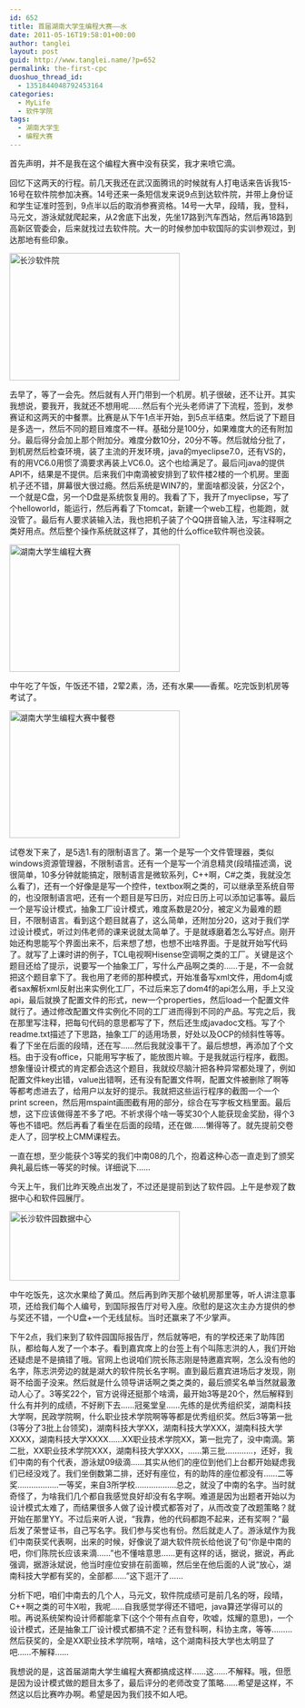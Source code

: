 ```yaml
---
id: 652
title: 首届湖南大学生编程大赛——水
date: 2011-05-16T19:58:01+00:00
author: tanglei
layout: post
guid: http://www.tanglei.name/?p=652
permalink: the-first-cpc
duoshuo_thread_id:
  - 1351844048792453164
categories:
  - MyLife
  - 软件学院
tags:
  - 湖南大学生
  - 编程大赛
---
```

首先声明，并不是我在这个编程大赛中没有获奖，我才来喷它滴。

回忆下这两天的行程。前几天我还在武汉面腾讯的时候就有人打电话来告诉我15-16号在软件院参加决赛。14号还来一条短信发来说9点到达软件院，并带上身份证和学生证准时签到，9点半以后的取消参赛资格。14号一大早，段晴，我，登科，马元文，游泳斌就爬起来，从2舍底下出发，先坐17路到汽车西站，然后再18路到高新区管委会，后来就找过去软件院。大一的时候参加中软国际的实训参观过，到达那地有些印象。

[<img class="aligncenter size-medium wp-image-654" title="长沙软件院" src="http://www.tanglei.name/wp-content/uploads/2011/05/2011-05-15_08-16-35_460-300x224.jpg" alt="长沙软件院" width="300" height="224" />](http://www.tanglei.name/wp-content/uploads/2011/05/2011-05-15_08-16-35_460.jpg)

[](http://www.tanglei.name/wp-content/uploads/2011/05/2011-05-15_08-16-35_460.jpg)去早了，等了一会先。然后就有人开门带到一个机房。机子很破，还不让开。其实我想说，要我开，我就还不想用呢……然后有个光头老师讲了下流程，签到，发参赛证和这两天的中餐票。比赛是从下午1点半开始，到5点半结束。然后说了下题目是多选一，然后不同的题目难度不一样。基础分是100分，如果难度大的还有附加分。最后得分会加上那个附加分。难度分数10分，20分不等。然后就给分批了，到机房然后检查环境，装了主流的开发环境，java的myeclipse7.0，还有VS的，有的用VC6.0用惯了滴要求再装上VC6.0。这个也给满足了。最后问java的提供API不，结果是不提供。后来我们中南滴被安排到了软件楼2楼的一个机房。里面机子还不错，屏幕很大很过瘾。然后系统是WIN7的，里面啥都没装，分区2个，一个就是C盘，另一个D盘是系统恢复用的。我看了下，我开了myeclipse，写了个helloworld，能运行，然后再看了下tomcat，新建一个web工程，也能跑，就没管了。最后有人要求装输入法，我也把机子装了个QQ拼音输入法，写注释啊之类好用点。然后整个操作系统就这样了，其他的什么office软件啊也没装。

[<img class="aligncenter size-medium wp-image-653" title="湖南大学生编程大赛" src="http://www.tanglei.name/wp-content/uploads/2011/05/2011-05-15_08-16-53_713-300x224.jpg" alt="湖南大学生编程大赛" width="300" height="224" />](http://www.tanglei.name/wp-content/uploads/2011/05/2011-05-15_08-16-53_713.jpg)
  
中午吃了午饭，午饭还不错，2荤2素，汤，还有水果——香蕉。吃完饭到机房等考试了。

[<img class="aligncenter size-medium wp-image-655" title="湖南大学生编程大赛中餐卷" src="http://www.tanglei.name/wp-content/uploads/2011/05/2011-05-15_09-13-14_320-300x224.jpg" alt="湖南大学生编程大赛中餐卷" width="300" height="224" />](http://www.tanglei.name/wp-content/uploads/2011/05/2011-05-15_09-13-14_320.jpg)
  
试卷发下来了，是5选1.有的限制语言了。第一个是写一个文件管理器，类似windows资源管理器，不限制语言。还有一个是写一个消息精灵(段晴描述滴，说很简单，10多分钟就能搞定，限制语言是微软系列，C++啊，C#之类，我就没怎么看了)，还有一个好像是是写一个控件，textbox啊之类的，可以继承至系统自带的，也没限制语言吧，还有一个题目是写日历，对应日历上可以添加记事等。最后一个是写设计模式，抽象工厂设计模式，难度系数是20分，被定义为最难的题目，不限制语言。看到这个题目就喜了，这么简单，还附加分20，这对于我们学过设计模式，听过刘伟老师的课来说就太简单了。于是就琢磨着怎么写好点。刚开始还构思能写个界面出来不，后来想了想，也想不出啥界面。于是就开始写代码了。就写了上课时讲的例子，TCL电视啊Hisense空调啊之类的工厂。关键是这个题目还给了提示，说要写一个抽象工厂，写什么产品啊之类的……于是，不一会就把这个题目拿下了。我也用了老师的那种模式，开始准备写xml文件，用dom4j或者sax解析xml反射出来实例化工厂，不过后来忘了dom4f的api怎么用，手上又没api，最后就换了配置文件的形式，new一个properties，然后load一个配置文件就行了。通过修改配置文件实例化不同的工厂进而得到不同的产品。写完之后，我在那里写注释，把每句代码的意思都写了下，然后还生成javadoc文档。写了个readme.txt描述了下思路，抽象工厂的适用场景，好处以及OCP的倾斜性等等。看了下坐在后面的段晴，还在写……然后我就没事干了。最后想想，再添加了个文档。由于没有office，只能用写字板了，能放图片嘛。于是我就运行程序，截图。想象懂设计模式的肯定都会选这个题目，我就绞尽脑汁把各种异常都处理了，例如配置文件key出错，value出错啊，还有没有配置文件啊，配置文件被删除了啊等等都考虑进去了，给用户以友好的提示。我就把这些运行程序的截图一个一个print screen，然后用mspaint画图截有用的部分，综合在写字板文档里面。最后想，这下应该做得差不多了吧。不祈求得个啥一等奖30个人能获现金奖励，得个3等也不错吧。然后再看了看坐在后面的段晴，还在做……懒得等了。就先提前交卷走人了，回学校上CMM课程去。
  
一直在想，至少能获个3等奖的我们中南08的几个，抱着这种心态一直走到了颁奖典礼最后练一等奖的时候。详细说下……
  
今天上午，我们比昨天晚点出发了，不过还是提前到达了软件园。上午是参观了数据中心和软件园展厅。

[<img class="aligncenter size-medium wp-image-656" title="长沙软件园数据中心" src="http://www.tanglei.name/wp-content/uploads/2011/05/cpcidc-300x122.png" alt="长沙软件园数据中心" width="300" height="122" />](http://www.tanglei.name/wp-content/uploads/2011/05/cpcidc.png)

中午吃饭先，这次水果给了黄瓜。然后再到昨天那个破机房那里等，听人讲注意事项，还给我们每个人编号，到国际报告厅对号入座。欣慰的是这次主办方提供的参与奖还不错，一个U盘+一个无线鼠标。当时还赢来了不少掌声。
  
下午2点，我们来到了软件园国际报告厅，然后就等吧，有的学校还来了助阵团队，都给每人发了一个本子。看到嘉宾席上的台签上有个叫陈志洪的人，我们开始还疑虑是不是搞错了哦。官网上也说咱们院长陈志刚是特邀嘉宾啊，怎么没有他的名字，陈志洪旁边的就是湖大的软件院长名字啊。直到最后嘉宾进场后才发现，刚哥不给面子没来。然后就是什么领导讲话啊之类之类的，最后颁奖名单当然就最激动人心了。3等奖22个，官方说得还挺那个啥滴，最开始3等是20个，然后解释到什么有并列的成绩，不好刷下去……冠冕堂皇……先练的是优秀组织奖，湖南科技大学啊，民政学院啊，什么职业技术学院啊等等都是优秀组织奖。然后3等第一批(3等分了3批上台领奖)，湖南科技大学XX，湖南科技大学XXX，湖南科技大学XXXX，湖南科技大学XXXX……XX职业技术学院XX，第一批完了，没中南滴。第二批，XX职业技术学院XXX，湖南科技大学XXX，……第三批…………，还好，我们中南的有个代表，游泳斌09级滴……其实从他们的座位到他们上台都开始疑虑我们已经没戏了。我们坐倒数第二排，还好有座位，有的助阵的座位都没有……二等奖………………一等奖，来自3所学校………………总之，就没了中南的名字。当时就奇怪了，为啥我们几个都自我感觉良好却没有名字啊。难道是因为出题者开始以为设计模式太难了，而结果很多人做了设计模式都答对了，从而改变了改题策略？就开始在那里YY。不过后来听人说，“我靠，他的代码都跑不起来，还有奖啊？”最后发了荣誉证书，自己写名字。我们参与奖也有份。然后就走人了。游泳斌作为我们中南获奖代表啊，出来的时候，好像说了湖大软件院长给他说了句“你是中南的吧，你们陈院长应该来滴……”也不懂啥意思……更有这样的话，据说，据说，再此强调，据游泳斌说，他当时座位安排在前面嘛，然后坐在他后面的人说“放心，湖南科技大学都有奖的，全部都……”这下逛汗了……
  
分析下吧，咱们中南去的几个人，马元文，软件院成绩可是前几名的呀，段晴，C++啊之类的可牛X啦，我呢……自我感觉学得还不错吧，java算还学得可以的啦。再说系统架构设计师都能拿下(这个个带有点自夸，吹嘘，炫耀的意思)，一个设计模式，还是抽象工厂设计模式都搞不定？还有登科啊，科协主席，等等………然后获奖的，全是XX职业技术学院啊，啥啥，这个湖南科技大学也太明显了吧……不解释……
  
我想说的是，这首届湖南大学生编程大赛都搞成这样……这……不解释。哦，但愿是因为设计模式做的题目太多了，最后评分的老师改变了策略……希望是这样，不然这以后比赛咋办啊。希望是因为我们技不如人吧。

&nbsp;

&nbsp;
